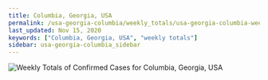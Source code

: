 ```yaml
---
title: Columbia, Georgia, USA
permalink: /usa-georgia-columbia/weekly_totals/usa-georgia-columbia-weekly_totals.html
last_updated: Nov 15, 2020
keywords: ["Columbia, Georgia, USA", "weekly totals"]
sidebar: usa-georgia-columbia_sidebar
---
```


![Weekly Totals of Confirmed Cases for Columbia, Georgia, USA](/covid_tracker/images/graphs/usa-georgia-columbia-weekly_totals_graph.png)
